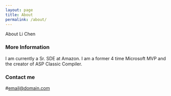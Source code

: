 ```yaml
---
layout: page
title: About
permalink: /about/
---
```


About Li Chen

### More Information

I am currently a Sr. SDE at Amazon. I am a former 4 time Microsoft MVP and the creator of ASP Classic Compiler.

### Contact me

#[email@domain.com](mailto:email@domain.com)